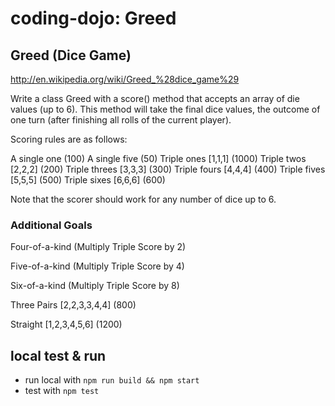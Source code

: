 # coding-dojo: Greed

## Greed (Dice Game)

http://en.wikipedia.org/wiki/Greed_%28dice_game%29

Write a class Greed with a score() method that accepts an array of die values (up to 6). This method will take the final dice values, the outcome 
of one turn (after finishing all rolls of the current player).

Scoring rules are as follows:

A single one (100)
A single five (50)
Triple ones [1,1,1] (1000)
Triple twos [2,2,2] (200)
Triple threes [3,3,3] (300)
Triple fours [4,4,4] (400)
Triple fives [5,5,5] (500)
Triple sixes [6,6,6] (600)


Note that the scorer should work for any number of dice up to 6.

### Additional Goals
Four-of-a-kind (Multiply Triple Score by 2)

Five-of-a-kind (Multiply Triple Score by 4)

Six-of-a-kind (Multiply Triple Score by 8)

Three Pairs [2,2,3,3,4,4] (800)

Straight [1,2,3,4,5,6] (1200)

## local test & run
* run local with `npm run build && npm start`
* test with `npm test` 

